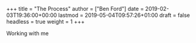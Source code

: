 +++
title = "The Process"
author = ["Ben Ford"]
date = 2019-02-03T19:36:00+00:00
lastmod = 2019-05-04T09:57:26+01:00
draft = false
headless = true
weight = 1
+++

Working with me
